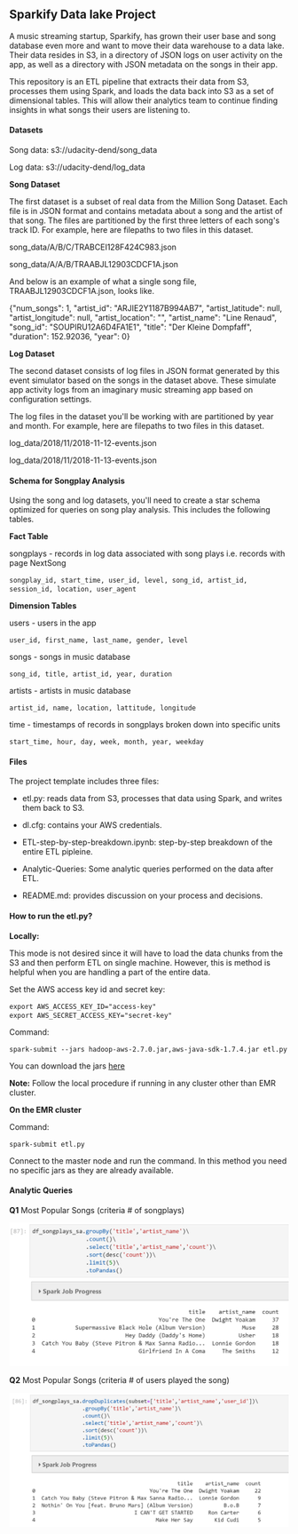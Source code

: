 ## Sparkify Data lake Project

A music streaming startup, Sparkify, has grown their user base and song database even more and want to move their data warehouse to a data lake. Their data resides in S3, in a directory of JSON logs on user activity on the app, as well as a directory with JSON metadata on the songs in their app.

This repository is an ETL pipeline that extracts their data from S3, processes them using Spark, and loads the data back into S3 as a set of dimensional tables. This will allow their analytics team to continue finding insights in what songs their users are listening to.


#### Datasets

Song data: s3://udacity-dend/song_data

Log data: s3://udacity-dend/log_data

**Song Dataset**

The first dataset is a subset of real data from the Million Song Dataset. Each file is in JSON format and contains metadata about a song and the artist of that song. The files are partitioned by the first three letters of each song's track ID. For example, here are filepaths to two files in this dataset.

song_data/A/B/C/TRABCEI128F424C983.json

song_data/A/A/B/TRAABJL12903CDCF1A.json

And below is an example of what a single song file, TRAABJL12903CDCF1A.json, looks like.

{"num_songs": 1, "artist_id": "ARJIE2Y1187B994AB7", "artist_latitude": null, "artist_longitude": null, "artist_location": "", "artist_name": "Line Renaud", "song_id": "SOUPIRU12A6D4FA1E1", "title": "Der Kleine Dompfaff", "duration": 152.92036, "year": 0}

**Log Dataset**

The second dataset consists of log files in JSON format generated by this event simulator based on the songs in the dataset above. These simulate app activity logs from an imaginary music streaming app based on configuration settings.

The log files in the dataset you'll be working with are partitioned by year and month. For example, here are filepaths to two files in this dataset.

log_data/2018/11/2018-11-12-events.json

log_data/2018/11/2018-11-13-events.json

#### Schema for Songplay Analysis

Using the song and log datasets, you'll need to create a star schema optimized for queries on song play analysis. This includes the following tables.

**Fact Table**

songplays - records in log data associated with song plays i.e. records with page NextSong

    songplay_id, start_time, user_id, level, song_id, artist_id, session_id, location, user_agent

**Dimension Tables**

users - users in the app

    user_id, first_name, last_name, gender, level

songs - songs in music database
    
    song_id, title, artist_id, year, duration

artists - artists in music database
    
    artist_id, name, location, lattitude, longitude

time - timestamps of records in songplays broken down into specific units

    start_time, hour, day, week, month, year, weekday
    
#### Files

The project template includes three files:

- etl.py: reads data from S3, processes that data using Spark, and writes them back to S3.

- dl.cfg: contains your AWS credentials.

- ETL-step-by-step-breakdown.ipynb: step-by-step breakdown of the entire ETL pipleine.

- Analytic-Queries: Some analytic queries performed on the data after ETL.

- README.md: provides discussion on your process and decisions.

#### How to run the etl.py?

**Locally:**

This mode is not desired since it will have to load the data chunks from the S3 and then perform ETL on single machine. However, this is method is helpful when you are handling a part of the entire data.

Set the AWS access key id and secret key:

    export AWS_ACCESS_KEY_ID="access-key"
    export AWS_SECRET_ACCESS_KEY="secret-key"

Command:

    spark-submit --jars hadoop-aws-2.7.0.jar,aws-java-sdk-1.7.4.jar etl.py 
    
You can download the jars [here](https://mvnrepository.com/artifact/org.apache.hadoop/hadoop-aws/2.7.0)

**Note:** Follow the local procedure if running in any cluster other than EMR cluster.

**On the EMR cluster**

Command:

    spark-submit etl.py
    
Connect to the master node and run the command. In this method you need no specific jars as they are already available. 

#### Analytic Queries

**Q1** Most Popular Songs (criteria # of songplays)

![popularsongplays](/Images/Msotpopularbysongplays.png)

**Q2** Most Popular Songs (criteria # of users played the song)

![popularsongplaysbyuser](/Images/Msotpopular.png)
